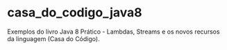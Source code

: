 # casa_do_codigo_java8
 Exemplos do livro Java 8 Prático - Lambdas, Streams e os novos recursos da linguagem (Casa do Código).
